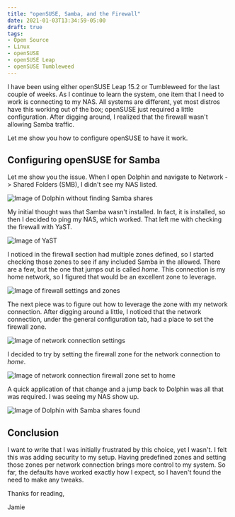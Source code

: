 ```yaml
---
title: "openSUSE, Samba, and the Firewall"
date: 2021-01-03T13:34:59-05:00
draft: true
tags:
- Open Source
- Linux
- openSUSE
- openSUSE Leap
- openSUSE Tumbleweed
---
```


I have been using either openSUSE Leap 15.2 or Tumbleweed for the last couple of weeks. As I continue to learn the system, one item that I need to work is connecting to my NAS. All systems are different, yet most distros have this working out of the box; openSUSE just required a little configuration. After digging around, I realized that the firewall wasn't allowing Samba traffic. 

Let me show you how to configure openSUSE to have it work. 

## Configuring openSUSE for Samba

Let me show you the issue. When I open Dolphin and navigate to Network -> Shared Folders (SMB), I didn't see my NAS listed.

![Image of Dolphin without finding Samba shares](/images/opensuse-samba/no-samba-shares-found.png)

My initial thought was that Samba wasn't installed. In fact, it is installed, so then I decided to ping my NAS, which worked. That left me with checking the firewall with YaST. 

![Image of YaST](/images/opensuse-samba/yast.png)

I noticed in the firewall section had multiple zones defined, so I started checking those zones to see if any included Samba in the allowed. There are a few, but the one that jumps out is called *home*. This connection is my home network, so I figured that would be an excellent zone to leverage.

![Image of firewall settings and zones](/images/opensuse-samba/home-firewall-zone.png)

The next piece was to figure out how to leverage the zone with my network connection. After digging around a little, I noticed that the network connection, under the general configuration tab, had a place to set the firewall zone. 

![Image of network connection settings](/images/opensuse-samba/open-network-settings.png)

I decided to try by setting the firewall zone for the network connection to *home*.

![Image of network connection firewall zone set to home](/images/opensuse-samba/firewall-set-network-settings.png)

A quick application of that change and a jump back to Dolphin was all that was required. I was seeing my NAS show up.

![Image of Dolphin with Samba shares found](/images/opensuse-samba/samba-shares-found.png)

## Conclusion

I want to write that I was initially frustrated by this choice, yet I wasn't. I felt this was adding security to my setup. Having predefined zones and setting those zones per network connection brings more control to my system. So far, the defaults have worked exactly how I expect, so I haven't found the need to make any tweaks.

Thanks for reading,

Jamie
